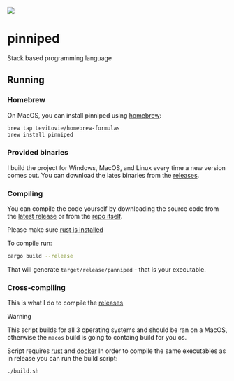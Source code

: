 [![](https://github.com/LeviLovie/pinniped/actions/workflows/test.yaml/badge.svg)](https://github.com/LeviLovie/pinniped/actions)

# pinniped
Stack based programming language

## Running
### Homebrew
On MacOS, you can install pinniped using [homebrew](https://brew.sh/):
```sh
brew tap LeviLovie/homebrew-formulas
brew install pinniped
```

### Provided binaries
I build the project for Windows, MacOS, and Linux every time a new version comes out. You can download the lates binaries from the [releases](https://github.com/LeviLovie/pinniped/releases/latest).

### Compiling
You can compile the code yourself by downloading the source code from the [latest release](https://github.com/LeviLovie/pinniped/releases/latest) or from the [repo itself](https://github.com/LeviLovie/pinniped).

Please make sure [rust is installed](https://www.rust-lang.org/tools/install)

To compile run:
```sh
cargo build --release
```
That will generate `target/release/panniped` - that is your executable.

### Cross-compiling
This is what I do to compile the [releases](https://github.com/LeviLovie/pinniped/releases)
> [!WARNING]
> This script builds for all 3 operating systems and should be ran on a MacOS, otherwise the `macos` build is going to containg build for you os.

Script requires [rust](https://www.rust-lang.org/tools/install) and [docker](https://www.docker.com)
In order to compile the same executables as in release you can run the build script:
```sh
./build.sh
```
